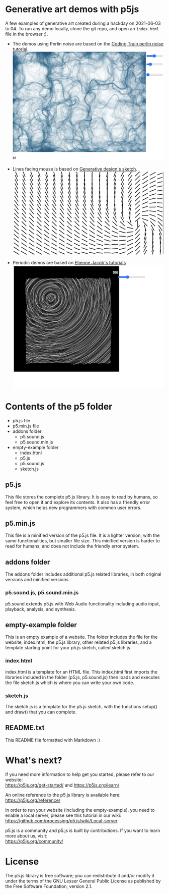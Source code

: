 # Generative art demos with p5js

A few examples of generative art created during a hackday on 2021-06-03 to 04. To run any demo locally, clone the git repo, and open an `index.html` file in the browser :).

- The demos using Perlin noise are based on the [Coding Train perlin noise tutorial](https://thecodingtrain.com/learning/noise/0.2-inroduction.html).
  ![](assets/perlin%20noise%202d%20flow%20particle.png)

- Lines facing mouse is based on [Generative design's sketch](http://www.generative-gestaltung.de/2/sketches/?01_P/P_2_1_1_04).
  ![](assets/lines%20facing%20mouse.png)

- Periodic demos are based on [Etienne Jacob's tutorials](https://bleuje.github.io/tutorials/)
  ![](assets/periodic%20noise%20displacement.png)

# Contents of the p5 folder

- p5.js file
- p5.min.js file
- addons folder
  - p5.sound.js
  - p5.sound.min.js
- empty-example folder
  - index.html
  - p5.js
  - p5.sound.js
  - sketch.js

## p5.js

This file stores the complete p5.js library. It is easy to read by humans, so feel free to open it and explore its contents. It also has a friendly error system, which helps new programmers with common user errors.

## p5.min.js

This file is a minified version of the p5.js file. It is a lighter version, with the same functionalities, but smaller file size. This minified version is harder to read for humans, and does not include the friendly error system.

## addons folder

The addons folder includes additional p5.js related libraries, in both original versions and minified versions.

### p5.sound.js, p5.sound.min.js

p5.sound extends p5.js with Web Audio functionality including audio input, playback, analysis, and synthesis.

## empty-example folder

This is an empty example of a website. The folder includes the file for the website, index.html, the p5.js library, other related p5.js libraries, and a template starting point for your p5.js sketch, called sketch.js.

### index.html

index.html is a template for an HTML file. This index.html first imports the libraries included in the folder (p5.js, p5.sound.js) then loads and executes the file sketch.js which is where you can write your own code.

### sketch.js

The sketch.js is a template for the p5.js sketch, with the functions setup() and draw() that you can complete.

## README.txt

This README file formatted with Markdown :)

# What's next?

If you need more information to help get you started, please refer to our website:  
https://p5js.org/get-started/ and https://p5js.org/learn/

An online reference to the p5.js library is available here:  
https://p5js.org/reference/

In order to run your website (including the empty-example), you need to enable a local server, please see this tutorial in our wiki:  
https://github.com/processing/p5.js/wiki/Local-server

p5.js is a community and p5.js is built by contributions. If you want to learn more about us, visit:  
https://p5js.org/community/

# License

The p5.js library is free software; you can redistribute it and/or modify it under the terms of the GNU Lesser General Public License as published by the Free Software Foundation, version 2.1.
